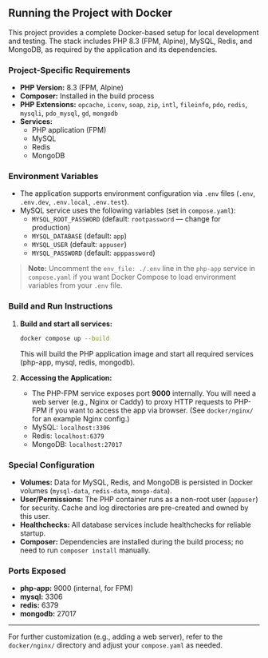 ## Running the Project with Docker

This project provides a complete Docker-based setup for local development and testing. The stack includes PHP 8.3 (FPM, Alpine), MySQL, Redis, and MongoDB, as required by the application and its dependencies.

### Project-Specific Requirements
- **PHP Version:** 8.3 (FPM, Alpine)
- **Composer:** Installed in the build process
- **PHP Extensions:** `opcache`, `iconv`, `soap`, `zip`, `intl`, `fileinfo`, `pdo`, `redis`, `mysqli`, `pdo_mysql`, `gd`, `mongodb`
- **Services:**
  - PHP application (FPM)
  - MySQL
  - Redis
  - MongoDB

### Environment Variables
- The application supports environment configuration via `.env` files (`.env`, `.env.dev`, `.env.local`, `.env.test`).
- MySQL service uses the following variables (set in `compose.yaml`):
  - `MYSQL_ROOT_PASSWORD` (default: `rootpassword` — change for production)
  - `MYSQL_DATABASE` (default: `app`)
  - `MYSQL_USER` (default: `appuser`)
  - `MYSQL_PASSWORD` (default: `apppassword`)

> **Note:** Uncomment the `env_file: ./.env` line in the `php-app` service in `compose.yaml` if you want Docker Compose to load environment variables from your `.env` file.

### Build and Run Instructions
1. **Build and start all services:**
   ```sh
   docker compose up --build
   ```
   This will build the PHP application image and start all required services (php-app, mysql, redis, mongodb).

2. **Accessing the Application:**
   - The PHP-FPM service exposes port **9000** internally. You will need a web server (e.g., Nginx or Caddy) to proxy HTTP requests to PHP-FPM if you want to access the app via browser. (See `docker/nginx/` for an example Nginx config.)
   - MySQL: `localhost:3306`
   - Redis: `localhost:6379`
   - MongoDB: `localhost:27017`

### Special Configuration
- **Volumes:** Data for MySQL, Redis, and MongoDB is persisted in Docker volumes (`mysql-data`, `redis-data`, `mongo-data`).
- **User/Permissions:** The PHP container runs as a non-root user (`appuser`) for security. Cache and log directories are pre-created and owned by this user.
- **Healthchecks:** All database services include healthchecks for reliable startup.
- **Composer:** Dependencies are installed during the build process; no need to run `composer install` manually.

### Ports Exposed
- **php-app:** 9000 (internal, for FPM)
- **mysql:** 3306
- **redis:** 6379
- **mongodb:** 27017

---

For further customization (e.g., adding a web server), refer to the `docker/nginx/` directory and adjust your `compose.yaml` as needed.
